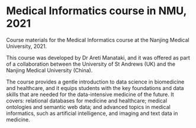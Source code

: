 # Medical Informatics course in NMU, 2021

Course materials for the Medical Informatics course at the Nanjing Medical University, 2021.

This course was developed by Dr Areti Manataki, and it was offered as part of a collaboration between the University of St Andrews (UK) and the Nanjing Medical University (China).

The course provides a gentle introduction to data science in biomedicine and healthcare, and it equips students with the key foundations and data skills that are needed for the data-intensive medicine of the future. It covers: relational databases for medicine and healthcare; medical ontologies and semantic web data; and advanced topics in medical informatics, such as artificial intelligence, and imaging and text data in medicine.

